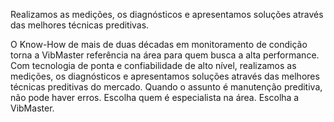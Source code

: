 Realizamos as medições, os diagnósticos e apresentamos soluções através das melhores técnicas preditivas.

O Know-How de mais de duas décadas em monitoramento de condição torna a VibMaster referência na área para quem busca a alta performance. Com tecnologia de ponta e confiabilidade de alto nível, realizamos as medições, os diagnósticos e apresentamos soluções através das melhores técnicas preditivas do mercado.
Quando o assunto é manutenção preditiva, não pode haver erros. Escolha quem é especialista na área. Escolha a VibMaster.
